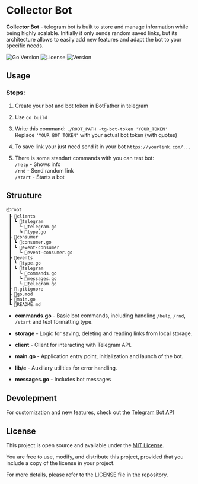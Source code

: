 # Collector Bot

**Collector Bot** - telegram bot is built to store and manage information while being highly scalable. Initially it only sends random saved links, but its architecture allows to easily add new features and adapt the bot to your specific needs.

![Go Version](https://img.shields.io/badge/Go-1.23.4-blue)
![License](https://img.shields.io/badge/License-MIT-red)
![Version](https://img.shields.io/badge/Version-1.0.2-000080)

## Usage

### Steps:

1. Create your bot and bot token in BotFather in telegram

2. Use ```go build```
   
3. Write this command: ```./ROOT_PATH -tg-bot-token 'YOUR_TOKEN'```  
Replace `'YOUR_BOT_TOKEN'` with your actual bot token (with quotes)  

1. To save link your just need send it in your bot ```https://yourlink.com/...```

2. There is some standart commands with you can test bot:  
```/help``` - Shows info  
```/rnd``` - Send random link  
```/start``` - Starts a bot

## Structure

```
📦root
 ┣ 📂clients
 ┃ ┗ 📂telegram
 ┃   ┗ 📜telegram.go
 ┃   ┗ 📜type.go
 ┣ 📂consumer
 ┃ ┗ 📜consumer.go
 ┃ ┗ 📂event-consumer
 ┃   ┗ 📜event-consumer.go
 ┣ 📂events
 ┃ ┗ 📜type.go
 ┃ ┗ 📂telegram
 ┃   ┗ 📜commands.go
 ┃   ┗ 📜messages.go
 ┃   ┗ 📜telegram.go
 ┣ 📜.gitignore
 ┣ 📜go.mod
 ┣ 📜main.go
 ┗ 📜README.md
```

- **commands.go** -
Basic bot commands, including handling `/help`, `/rnd`, `/start` and text formatting type.

- **storage** -
Logic for saving, deleting and reading links from local storage.

- **client** -
Client for interacting with Telegram API.

- **main.go** -
Application entry point, initialization and launch of the bot.

- **lib/e** -
Auxiliary utilities for error handling.

- **messages.go** -
Includes bot messages

## Devolepment

For customization and new features, check out the [Telegram Bot API](https://core.telegram.org/bots/api)

## License

This project is open source and available under the [MIT License](https://opensource.org/license/mit).

You are free to use, modify, and distribute this project, provided that you include a copy of the license in your project.

For more details, please refer to the LICENSE file in the repository.
